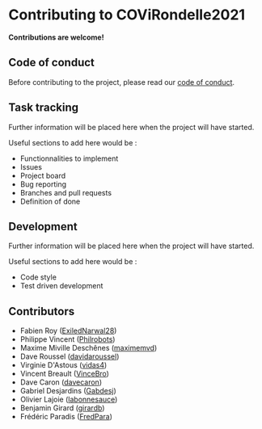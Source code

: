 # Contributing to COViRondelle2021

**Contributions are welcome!**

## Code of conduct

Before contributing to the project, please read our [code of conduct](CODE_OF_CONDUCT.md).

## Task tracking

Further information will be placed here when the project will have started.

Useful sections to add here would be : 

- Functionnalities to implement
- Issues
- Project board
- Bug reporting
- Branches and pull requests
- Definition of done

## Development

Further information will be placed here when the project will have started.

Useful sections to add here would be : 

- Code style
- Test driven development

## Contributors

- Fabien Roy ([ExiledNarwal28](https://github.com/ExiledNarwal28))
- Philippe Vincent ([Philrobots](https://github.com/Philrobots))
- Maxime Miville Deschênes ([maximemvd](https://github.com/maximemvd))
- Dave Roussel ([davidaroussel](https://github.com/davidaroussel))
- Virginie D'Astous ([vidas4](https://github.com/vidas4))
- Vincent Breault ([VinceBro](https://github.com/VinceBro))
- Dave Caron ([davecaron](https://github.com/davecaron))
- Gabriel Desjardins ([Gabdesj](https://github.com/Gabdesj))
- Olivier Lajoie ([labonnesauce](https://github.com/labonnesauce))
- Benjamin Girard ([girardb](https://github.com/girardb))
- Frédéric Paradis ([FredPara](https://github.com/FredPara))


